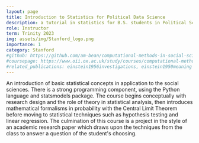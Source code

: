 ```yaml
---
layout: page
title: Introduction to Statistics for Political Data Science
description: a tutorial in statistics for B.S. students in Political Science
role: Instructor
term: Trinity 2023
img: assets/img/Stanford_logo.png
importance: 1
category: Stanford
#github: https://github.com/am-bean/computational-methods-in-social-science
#coursepage: https://www.oii.ox.ac.uk/study/courses/computational-methods-for-the-social-sciences/
#related_publications: einstein1956investigations, einstein1950meaning
---
```


An introduction of basic statistical concepts in application to the social sciences. There is a strong programming component, using the Python language and statsmodels package. The course begins conceptually with research design and the role of theory in statistical analysis, then introduces mathematical formalisms in probability with the Central Limit Theorem before moving to statistical techniques such as hypothesis testing and linear regression. The culmination of this course is a project in the style of an academic research paper which draws upon the techniques from the class to answer a question of the student's choosing.
